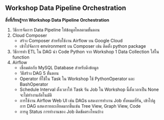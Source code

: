 ## Workshop Data Pipeline Orchestration

**สิ่งที่เรียนรู้จาก Workshop Data Pipeline Orchestration**

1. วิธีการจัดการ Data Pipeline ให้ข้อมูลไหลตามขั้นตอน
2. Cloud Composer 
   - สร้าง Composer สำหรับใช้งาน Airflow บน Google Cloud
   - เข้าไปจัดการ environment บน Composer เช่น ติดตั้ง python package 
3. วิธีการทำ ETL ใน DAG นำ Code Python จาก Workshop 1 Data Collection ใส่ใน function 
4. Airflow 
   - เชื่อมต่อกับ MySQL Database สำหรับดึงข้อมูล
   - วิธีสร้าง DAG 5 ขั้นตอน
   - Operator ที่ใช้ใน Task ใน Workshop ใช้ PythonOperator และ BashOperator
   - Schedule Interval ตั้งเวลาให้ Task รัน Job ใน Workshop นี้ตั้งเวลาเป็น None จะไม่ทำงานอัตโนมัติ
   - การใช้งาน Airflow Web UI เช่น DAGs แสดงการทำงาน Job ทั้งหมดที่รัน, เข้าไปดูการ DAG แสดงรายละเอียดมากขึ้นเช่น Tree View, Graph View, Code
   - การดู Status การทำงานของ Job ติดขัดตรงไหนบ้าง